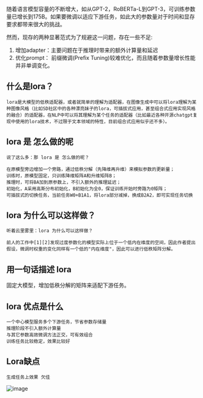 随着语言模型容量的不断增大，如从GPT-2，RoBERTa-L到GPT-3，可训练参数量已增长到175B。如果要微调以适应下游任务，如此大的参数量对于时间和显存要求都带来很大的挑战。  

然而，现存的两种显著范式为了规避这一问题，存在一些不足:  
1. 增加adapter：主要问题在于推理时带来的额外计算量和延迟
2. 优化prompt： 前缀微调(Prefix Tuning)较难优化，而且随着参数量增长性能并非单调变化。


## 什么是lora？
```
lora是大模型的低秩适配器，或者就简单的理解为适配器，在图像生成中可以将lora理解为某种图像风格（比如SD社区中的各种漂亮妹子的lora，可插拔式应用，甚至组合式应用实现风格的融合）的适配器，在NLP中可以将其理解为某个任务的适配器（比如最近各种开源chatgpt复现中使用的lora技术，不过限于文本领域的特性，目前组合式应用似乎还不多）。
```
## lora 是 怎么做的呢
```
说了这么多：那 lora 是 怎么做的呢？

在原模型旁边增加一个旁路，通过低秩分解（先降维再升维）来模拟参数的更新量；
训练时，原模型固定，只训练降维矩阵A和升维矩阵B；
推理时，可将BA加到原参数上，不引入额外的推理延迟；
初始化，A采用高斯分布初始化，B初始化为全0，保证训练开始时旁路为0矩阵；
可插拔式的切换任务，当前任务W0+B1A1，将lora部分减掉，换成B2A2，即可实现任务切换
```
## lora 为什么可以这样做？
```
听着云里雾里：lora 为什么可以这样做？

前人的工作中[1][2]发现过度参数化的模型实际上位于一个低内在维度的空间，因此作者提出假设，微调时权重的变化同样有一个低的"内在维度"，因此可以进行低秩矩阵分解。
```
## 用一句话描述 lora  
固定大模型，增加低秩分解的矩阵来适配下游任务。
## lora 优点是什么
```
一个中心模型服务多个下游任务，节省参数存储量
推理阶段不引入额外计算量
与其它参数高效微调方法正交，可有效组合
训练任务比较稳定，效果比较好
```
## Lora缺点
```
生成任务上效果 欠佳
```
![image](https://github.com/Hlufies/Algorithm_Learning/assets/130231524/38653cfa-1d77-495c-a352-81a3712be4ac)

